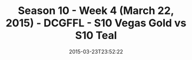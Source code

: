 ---
title: Season 10 - Week 4 (March 22, 2015) - DCGFFL - S10 Vegas Gold vs S10 Teal
teams-score:
- team: _teams/s10-vegas-gold.md
  score:
- team: _teams/s10-teal.md
  score: 24
mvp: Keith C. (Vegas Gold), Jayme F. (Teal)
game-ball: N/A
season: 10
week:
date: '2015-03-23T23:52:22'
pageid: season-10-week-four-4448-vs-4446
---